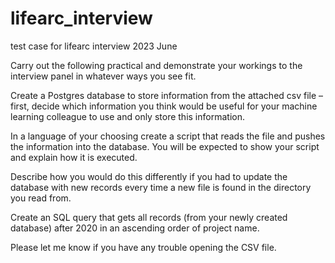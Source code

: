 # lifearc_interview
test case for lifearc interview 2023 June

Carry out the following practical and demonstrate your workings to the interview panel in whatever ways you see fit. 

Create a Postgres database to store information from the attached csv file – first, decide which information you think would be useful for your machine learning colleague to use and only store this information. 

In a language of your choosing create a script that reads the file and pushes the information into the database. You will be expected to show your script and explain how it is executed. 

Describe how you would do this differently if you had to update the database with new records every time a new file is found in the directory you read from. 

Create an SQL query that gets all records (from your newly created database) after 2020 in an ascending order of project name. 

Please let me know if you have any trouble opening the CSV file. 

